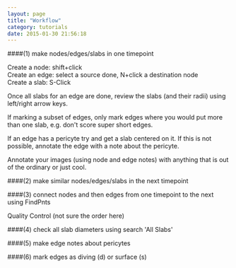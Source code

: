 ```yaml
---
layout: page
title: "Workflow"
category: tutorials
date: 2015-01-30 21:56:18
---
```



####(1) make nodes/edges/slabs in one timepoint

Create a node: shift+click  
Create an edge: select a source done, N+click a destination node  
Create a slab: S-Click  

Once all slabs for an edge are done, review the slabs (and their radii) using left/right arrow keys.  

If marking a subset of edges, only mark edges where you would put more than one slab, e.g. don't score super short edges.  

If an edge has a pericyte try and get a slab centered on it. If this is not possible, annotate the edge with a note about the pericyte.  

Annotate your images (using node and edge notes) with anything that is out of the ordinary or just cool.  


####(2) make similar nodes/edges/slabs in the next timepoint


####(3) connect nodes and then edges from one timepoint to the next using FindPnts  


Quality Control (not sure the order here)  


####(4) check all slab diameters using search 'All Slabs'


####(5) make edge notes about pericytes


####(6) mark edges as diving (d) or surface (s)